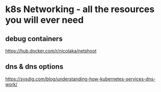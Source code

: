 k8s Networking - all the resources you will ever need
=======================================================

## debug containers
https://hub.docker.com/r/nicolaka/netshoot

## dns & dns options
https://sysdig.com/blog/understanding-how-kubernetes-services-dns-work/

